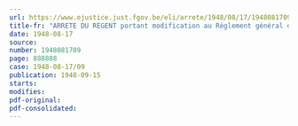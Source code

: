 ```yaml
---
url: https://www.ejustice.just.fgov.be/eli/arrete/1948/08/17/1948081709/justel
title-fr: "ARRETE DU REGENT portant modification au Règlement général du 7 juillet 1847 relatif aux entrepôts"
date: 1948-08-17
source:
number: 1948081709
page: 888888
case: 1948-08-17/09
publication: 1948-09-15
starts:
modifies:
pdf-original:
pdf-consolidated:
---
```


